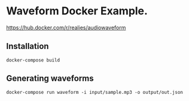 # Waveform Docker Example.

https://hub.docker.com/r/realies/audiowaveform

## Installation

```
docker-compose build
```

## Generating waveforms
```
docker-compose run waveform -i input/sample.mp3 -o output/out.json
```
